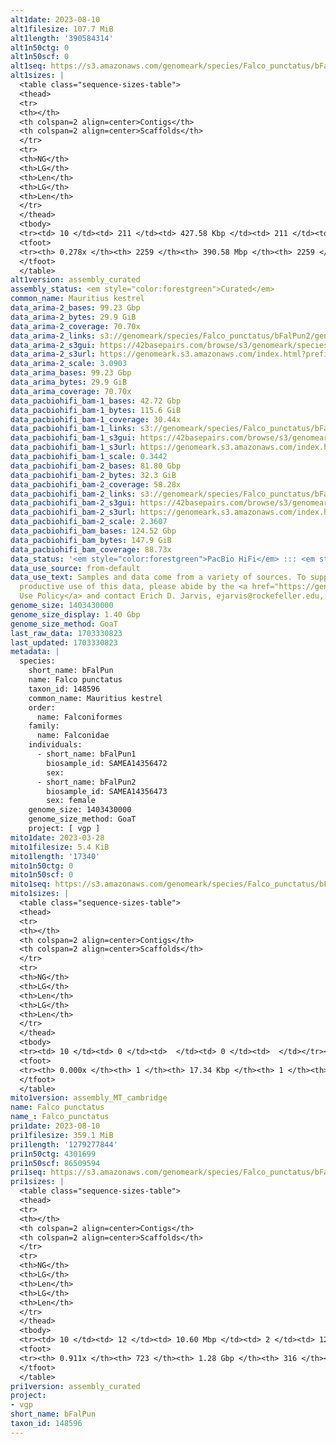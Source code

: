 ```yaml
---
alt1date: 2023-08-10
alt1filesize: 107.7 MiB
alt1length: '390584314'
alt1n50ctg: 0
alt1n50scf: 0
alt1seq: https://s3.amazonaws.com/genomeark/species/Falco_punctatus/bFalPun1/assembly_curated/bFalPun1.alt.cur.20230810.fasta.gz
alt1sizes: |
  <table class="sequence-sizes-table">
  <thead>
  <tr>
  <th></th>
  <th colspan=2 align=center>Contigs</th>
  <th colspan=2 align=center>Scaffolds</th>
  </tr>
  <tr>
  <th>NG</th>
  <th>LG</th>
  <th>Len</th>
  <th>LG</th>
  <th>Len</th>
  </tr>
  </thead>
  <tbody>
  <tr><td> 10 </td><td> 211 </td><td> 427.58 Kbp </td><td> 211 </td><td> 427.58 Kbp </td></tr><tr><td> 20 </td><td> 719 </td><td> 182.76 Kbp </td><td> 719 </td><td> 182.76 Kbp </td></tr><tr><td> 30 </td><td> 0 </td><td>  </td><td> 0 </td><td>  </td></tr><tr><td> 40 </td><td> 0 </td><td>  </td><td> 0 </td><td>  </td></tr><tr style="background-color:#cccccc;"><td> 50 </td><td> 0 </td><td>  </td><td> 0 </td><td>  </td></tr><tr><td> 60 </td><td> 0 </td><td>  </td><td> 0 </td><td>  </td></tr><tr><td> 70 </td><td> 0 </td><td>  </td><td> 0 </td><td>  </td></tr><tr><td> 80 </td><td> 0 </td><td>  </td><td> 0 </td><td>  </td></tr><tr><td> 90 </td><td> 0 </td><td>  </td><td> 0 </td><td>  </td></tr><tr><td> 100 </td><td> 0 </td><td>  </td><td> 0 </td><td>  </td></tr></tbody>
  <tfoot>
  <tr><th> 0.278x </th><th> 2259 </th><th> 390.58 Mbp </th><th> 2259 </th><th> 390.58 Mbp </th></tr>
  </tfoot>
  </table>
alt1version: assembly_curated
assembly_status: <em style="color:forestgreen">Curated</em>
common_name: Mauritius kestrel
data_arima-2_bases: 99.23 Gbp
data_arima-2_bytes: 29.9 GiB
data_arima-2_coverage: 70.70x
data_arima-2_links: s3://genomeark/species/Falco_punctatus/bFalPun2/genomic_data/arima/<br>
data_arima-2_s3gui: https://42basepairs.com/browse/s3/genomeark/species/Falco_punctatus/bFalPun2/genomic_data/arima/
data_arima-2_s3url: https://genomeark.s3.amazonaws.com/index.html?prefix=species/Falco_punctatus/bFalPun2/genomic_data/arima/
data_arima-2_scale: 3.0903
data_arima_bases: 99.23 Gbp
data_arima_bytes: 29.9 GiB
data_arima_coverage: 70.70x
data_pacbiohifi_bam-1_bases: 42.72 Gbp
data_pacbiohifi_bam-1_bytes: 115.6 GiB
data_pacbiohifi_bam-1_coverage: 30.44x
data_pacbiohifi_bam-1_links: s3://genomeark/species/Falco_punctatus/bFalPun1/genomic_data/pacbio_hifi/<br>
data_pacbiohifi_bam-1_s3gui: https://42basepairs.com/browse/s3/genomeark/species/Falco_punctatus/bFalPun1/genomic_data/pacbio_hifi/
data_pacbiohifi_bam-1_s3url: https://genomeark.s3.amazonaws.com/index.html?prefix=species/Falco_punctatus/bFalPun1/genomic_data/pacbio_hifi/
data_pacbiohifi_bam-1_scale: 0.3442
data_pacbiohifi_bam-2_bases: 81.80 Gbp
data_pacbiohifi_bam-2_bytes: 32.3 GiB
data_pacbiohifi_bam-2_coverage: 58.28x
data_pacbiohifi_bam-2_links: s3://genomeark/species/Falco_punctatus/bFalPun2/genomic_data/pacbio_hifi/<br>
data_pacbiohifi_bam-2_s3gui: https://42basepairs.com/browse/s3/genomeark/species/Falco_punctatus/bFalPun2/genomic_data/pacbio_hifi/
data_pacbiohifi_bam-2_s3url: https://genomeark.s3.amazonaws.com/index.html?prefix=species/Falco_punctatus/bFalPun2/genomic_data/pacbio_hifi/
data_pacbiohifi_bam-2_scale: 2.3607
data_pacbiohifi_bam_bases: 124.52 Gbp
data_pacbiohifi_bam_bytes: 147.9 GiB
data_pacbiohifi_bam_coverage: 88.73x
data_status: '<em style="color:forestgreen">PacBio HiFi</em> ::: <em style="color:forestgreen">Arima</em>'
data_use_source: from-default
data_use_text: Samples and data come from a variety of sources. To support fair and
  productive use of this data, please abide by the <a href="https://genome10k.soe.ucsc.edu/data-use-policies/">Data
  Use Policy</a> and contact Erich D. Jarvis, ejarvis@rockefeller.edu, with any questions.
genome_size: 1403430000
genome_size_display: 1.40 Gbp
genome_size_method: GoaT
last_raw_data: 1703330823
last_updated: 1703330823
metadata: |
  species:
    short_name: bFalPun
    name: Falco punctatus
    taxon_id: 148596
    common_name: Mauritius kestrel
    order:
      name: Falconiformes
    family:
      name: Falconidae
    individuals:
      - short_name: bFalPun1
        biosample_id: SAMEA14356472
        sex:
      - short_name: bFalPun2
        biosample_id: SAMEA14356473
        sex: female
    genome_size: 1403430000
    genome_size_method: GoaT
    project: [ vgp ]
mito1date: 2023-03-28
mito1filesize: 5.4 KiB
mito1length: '17340'
mito1n50ctg: 0
mito1n50scf: 0
mito1seq: https://s3.amazonaws.com/genomeark/species/Falco_punctatus/bFalPun1/assembly_MT_cambridge/bFalPun1.MT.20230328.fasta.gz
mito1sizes: |
  <table class="sequence-sizes-table">
  <thead>
  <tr>
  <th></th>
  <th colspan=2 align=center>Contigs</th>
  <th colspan=2 align=center>Scaffolds</th>
  </tr>
  <tr>
  <th>NG</th>
  <th>LG</th>
  <th>Len</th>
  <th>LG</th>
  <th>Len</th>
  </tr>
  </thead>
  <tbody>
  <tr><td> 10 </td><td> 0 </td><td>  </td><td> 0 </td><td>  </td></tr><tr><td> 20 </td><td> 0 </td><td>  </td><td> 0 </td><td>  </td></tr><tr><td> 30 </td><td> 0 </td><td>  </td><td> 0 </td><td>  </td></tr><tr><td> 40 </td><td> 0 </td><td>  </td><td> 0 </td><td>  </td></tr><tr style="background-color:#cccccc;"><td> 50 </td><td> 0 </td><td style="background-color:#ff8888;">  </td><td> 0 </td><td style="background-color:#ff8888;">  </td></tr><tr><td> 60 </td><td> 0 </td><td>  </td><td> 0 </td><td>  </td></tr><tr><td> 70 </td><td> 0 </td><td>  </td><td> 0 </td><td>  </td></tr><tr><td> 80 </td><td> 0 </td><td>  </td><td> 0 </td><td>  </td></tr><tr><td> 90 </td><td> 0 </td><td>  </td><td> 0 </td><td>  </td></tr><tr><td> 100 </td><td> 0 </td><td>  </td><td> 0 </td><td>  </td></tr></tbody>
  <tfoot>
  <tr><th> 0.000x </th><th> 1 </th><th> 17.34 Kbp </th><th> 1 </th><th> 17.34 Kbp </th></tr>
  </tfoot>
  </table>
mito1version: assembly_MT_cambridge
name: Falco punctatus
name_: Falco_punctatus
pri1date: 2023-08-10
pri1filesize: 359.1 MiB
pri1length: '1279277844'
pri1n50ctg: 4301699
pri1n50scf: 86509594
pri1seq: https://s3.amazonaws.com/genomeark/species/Falco_punctatus/bFalPun1/assembly_curated/bFalPun1.pri.cur.20230810.fasta.gz
pri1sizes: |
  <table class="sequence-sizes-table">
  <thead>
  <tr>
  <th></th>
  <th colspan=2 align=center>Contigs</th>
  <th colspan=2 align=center>Scaffolds</th>
  </tr>
  <tr>
  <th>NG</th>
  <th>LG</th>
  <th>Len</th>
  <th>LG</th>
  <th>Len</th>
  </tr>
  </thead>
  <tbody>
  <tr><td> 10 </td><td> 12 </td><td> 10.60 Mbp </td><td> 2 </td><td> 122.36 Mbp </td></tr><tr><td> 20 </td><td> 27 </td><td> 8.25 Mbp </td><td> 3 </td><td> 122.35 Mbp </td></tr><tr><td> 30 </td><td> 46 </td><td> 6.35 Mbp </td><td> 4 </td><td> 116.53 Mbp </td></tr><tr><td> 40 </td><td> 71 </td><td> 5.29 Mbp </td><td> 5 </td><td> 92.39 Mbp </td></tr><tr style="background-color:#cccccc;"><td> 50 </td><td> 101 </td><td style="background-color:#88ff88;"> 4.30 Mbp </td><td> 7 </td><td style="background-color:#88ff88;"> 86.51 Mbp </td></tr><tr><td> 60 </td><td> 137 </td><td> 3.45 Mbp </td><td> 9 </td><td> 65.51 Mbp </td></tr><tr><td> 70 </td><td> 185 </td><td> 2.59 Mbp </td><td> 11 </td><td> 43.09 Mbp </td></tr><tr><td> 80 </td><td> 256 </td><td> 1.39 Mbp </td><td> 16 </td><td> 24.25 Mbp </td></tr><tr><td> 90 </td><td> 483 </td><td> 187.94 Kbp </td><td> 113 </td><td> 238.00 Kbp </td></tr><tr><td> 100 </td><td> 0 </td><td>  </td><td> 0 </td><td>  </td></tr></tbody>
  <tfoot>
  <tr><th> 0.911x </th><th> 723 </th><th> 1.28 Gbp </th><th> 316 </th><th> 1.28 Gbp </th></tr>
  </tfoot>
  </table>
pri1version: assembly_curated
project:
- vgp
short_name: bFalPun
taxon_id: 148596
---
```

